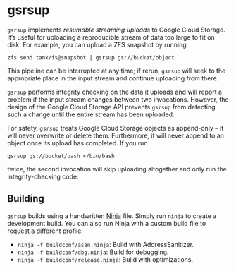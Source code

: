 # gsrsup

`gsrsup` implements _resumable streaming uploads_ to Google Cloud Storage. It’s
useful for uploading a reproducible stream of data too large to fit on disk. For
example, you can upload a ZFS snapshot by running

    zfs send tank/fs@snapshot | gsrsup gs://bucket/object

This pipeline can be interrupted at any time; if rerun, `gsrsup` will seek to the
appropriate place in the input stream and continue uploading from there.

`gsrsup` performs integrity checking on the data it uploads and will report a
problem if the input stream changes between two invocations. However, the design
of the Google Cloud Storage API prevents `gsrsup` from detecting such a change
until the entire stream has been uploaded.

For safety, `gsrsup` treats Google Cloud Storage objects as append-only – it
will never overwrite or delete them. Furthermore, it will never append to an
object once its upload has completed. If you run

    gsrsup gs://bucket/bash </bin/bash

twice, the second invocation will skip uploading altogether and only run the
integrity-checking code.

## Building

`gsrsup` builds using a handwritten [Ninja](https://ninja-build.org/) file.
Simply run `ninja` to create a development build. You can also run Ninja with a
custom build file to request a different profile:

  - `ninja -f buildconf/asan.ninja`: Build with AddressSanitizer.
  - `ninja -f buildconf/dbg.ninja`: Build for debugging.
  - `ninja -f buildconf/release.ninja`: Build with optimizations.
